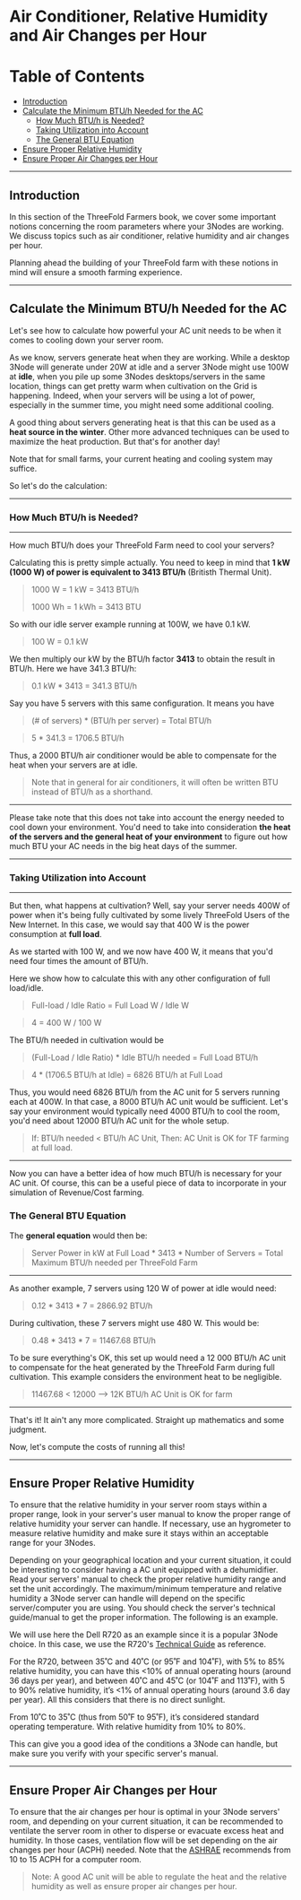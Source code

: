 
<h1> Air Conditioner, Relative Humidity and Air Changes per Hour </h1>

<h1> Table of Contents </h2>

- [Introduction](#introduction)
- [Calculate the Minimum BTU/h Needed for the AC](#calculate-the-minimum-btuh-needed-for-the-ac)
  - [How Much BTU/h is Needed?](#how-much-btuh-is-needed)
  - [Taking Utilization into Account](#taking-utilization-into-account)
  - [The General BTU Equation](#the-general-btu-equation)
- [Ensure Proper Relative Humidity](#ensure-proper-relative-humidity)
- [Ensure Proper Air Changes per Hour](#ensure-proper-air-changes-per-hour)

***

## Introduction

In this section of the ThreeFold Farmers book, we cover some important notions concerning the room parameters where your 3Nodes are working. We discuss topics such as air conditioner, relative humidity and air changes per hour.

Planning ahead the building of your ThreeFold farm with these notions in mind will ensure a smooth farming experience.

***

## Calculate the Minimum BTU/h Needed for the AC

Let's see how to calculate how powerful your AC unit needs to be when it comes to cooling down your server room.

As we know, servers generate heat when they are working. While a desktop 3Node will generate under 20W at idle and a server 3Node might use 100W at **idle**, when you pile up some 3Nodes desktops/servers in the same location, things can get pretty warm when cultivation on the Grid is happening. Indeed, when your servers will be using a lot of power, especially in the summer time, you might need some additional cooling.

A good thing about servers generating heat is that this can be used as a **heat source in the winter**. Other more advanced techniques can be used to maximize the heat production. But that's for another day! 

Note that for small farms, your current heating and cooling system may suffice.

So let's do the calculation:
***
### How Much BTU/h is Needed?
***

How much BTU/h does your ThreeFold Farm need to cool your servers?

Calculating this is pretty simple actually. You need to keep in mind that **1 kW (1000 W) of power is equivalent to 3413 BTU/h** (Britisth Thermal Unit). 

> 1000 W = 1 kW = 3413 BTU/h
>
> 1000 Wh = 1 kWh = 3413 BTU

So with our idle server example running at 100W, we have 0.1 kW.

> 100 W = 0.1 kW

We then multiply our kW by the BTU/h factor **3413** to obtain the result in BTU/h. Here we have 341.3 BTU/h:

> 0.1 kW * 3413 = 341.3 BTU/h

Say you have 5 servers with this same configuration. It means you have 

> (# of servers) * (BTU/h per server) = Total BTU/h
 
> 5 * 341.3 =  1706.5 BTU/h

Thus, a 2000 BTU/h air conditioner would be able to compensate for the heat when your servers are at idle. 

> Note that in general for air conditioners, it will often be written BTU instead of BTU/h as a shorthand.

***
Please take note that this does not take into account the energy needed to cool down your environment. You'd need to take into consideration **the heat of the servers and the general heat of your environment** to figure out how much BTU your AC needs in the big heat days of the summer.
***
### Taking Utilization into Account
***
But then, what happens at cultivation? Well, say your server needs 400W of power when it's being fully cultivated by some lively ThreeFold Users of the New Internet. In this case, we would say that 400 W is the power consumption at **full load**.

As we started with 100 W, and we now have 400 W, it means that you'd need four times the amount of BTU/h. 

Here we show how to calculate this with any other configuration of full load/idle. 

> Full-load / Idle Ratio =  Full Load W / Idle W

> 4 = 400 W / 100 W

The BTU/h needed in cultivation would be 

> (Full-Load / Idle Ratio) * Idle BTU/h needed = Full Load BTU/h 

> 4 * (1706.5 BTU/h at Idle) = 6826 BTU/h at Full Load

Thus, you would need 6826 BTU/h from the AC unit for 5 servers running each at 400W. In that case, a 8000 BTU/h AC unit would be sufficient. Let's say your environment would typically need 4000 BTU/h to cool the room, you'd need about 12000 BTU/h AC unit for the whole setup. 

> If: BTU/h needed < BTU/h AC Unit, Then: AC Unit is OK for TF farming at full load.

***

Now you can have a better idea of how much BTU/h is necessary for your AC unit. Of course, this can be a useful piece of data to incorporate in your simulation of Revenue/Cost farming.

### The General BTU Equation

The **general equation** would then be:

> Server Power in kW at Full Load * 3413 * Number of Servers = Total Maximum BTU/h needed per ThreeFold Farm

***

As another example, 7 servers using 120 W of power at idle would need:

> 0.12 * 3413 * 7 = 2866.92 BTU/h

During cultivation, these 7 servers might use 480 W. This would be:

> 0.48 * 3413 * 7 = 11467.68 BTU/h

To be sure everything's OK, this set up would need a 12 000 BTU/h AC unit to compensate for the heat generated by the ThreeFold Farm during full cultivation. This example considers the environment heat to be negligible.

> 11467.68 < 12000 --> 12K BTU/h AC Unit is OK for farm
***

That's it! It ain't any more complicated. Straight up mathematics and some judgment.

Now, let's compute the costs of running all this!

***

## Ensure Proper Relative Humidity

To ensure that the relative humidity in your server room stays within a proper range, look in your server's user manual to know the proper range of relative humidity your server can handle. If necessary, use an hygrometer to measure relative humidity and make sure it stays within an acceptable range for your 3Nodes.

Depending on your geographical location and your current situation, it could be interesting to consider having a AC unit equipped with a dehumidifier. Read your servers' manual to check the proper relative humidity range and set the unit accordingly. The maximum/minimum temperature and relative humidity a 3Node server can handle will depend on the specific server/computer you are using. You should check the server's technical guide/manual to get the proper information. The following is an example.

We will use here the Dell R720 as an example since it is a popular 3Node choice. In this case, we use the R720's [Technical Guide](https://downloads.dell.com/manuals/all-products/esuprt_ser_stor_net/esuprt_poweredge/poweredge-r720_reference-guide_en-us.pdf) as reference.

For the R720, between 35˚C and 40˚C (or 95˚F and 104˚F), with 5% to 85% relative humidity, you can have this <10% of annual operating hours (around 36 days per year), and between 40˚C and 45˚C (or 104˚F and 113˚F), with 5 to 90% relative humidity, it’s <1% of annual operating hours (around 3.6 day per year). All this considers that there is no direct sunlight.

From 10˚C to 35˚C (thus from 50˚F to 95˚F), it’s considered standard operating temperature. With relative humidity from 10% to 80%.

This can give you a good idea of the conditions a 3Node can handle, but make sure you verify with your specific server's manual.
***
## Ensure Proper Air Changes per Hour

To ensure that the air changes per hour is optimal in your 3Node servers' room, and depending on your current situation, it can be recommended to ventilate the server room in other to disperse or evacuate excess heat and humidity. In those cases, ventilation flow will be set depending on the air changes per hour (ACPH) needed. Note that the [ASHRAE](https://www.ashrae.org/File%20Library/Technical%20Resources/Standards%20and%20Guidelines/Standards%20Addenda/62-2001/62-2001_Addendum-n.pdf) recommends from 10 to 15 ACPH for a computer room.

> Note: A good AC unit will be able to regulate the heat and the relative humidity as well as ensure proper air changes per hour.